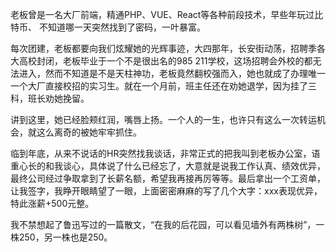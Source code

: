 老板曾是一名大厂前端，精通PHP、VUE、React等各种前段技术，早些年玩过比特币、
不知道哪一天突然找到了密码，一叶暴富。

每次团建，老板都要向我们炫耀她的光辉事迹，大四那年，长安街动荡，招聘季各大高校封闭，老板毕业于一个不是很出名的985 211学校，这场招聘会外校的都无法进入，然而不知道是不是天柱神功，老板竟然翻校强而入，她也就成了办理唯一一个大厂直接校招的实习生。就在一个月前，班主任还在劝她退学，因为挂了三科，班长劝她挽留。

讲到这里，她已经脸颊红润，嘴唇上扬。一个人的一生，也许只有这么一次转运机会，就这么离奇的被她牢牢抓住。



临到年底，从来不说话的HR突然找我谈话，非常正式的把我叫到老板办公室，语重心长的和我谈心，具体说了什么已经忘了，大意就是说我工作认真、绩效优异，最终公司经过争取拿到了长薪名额，希望我再接再厉等等。最后拿出一个工资单，让我签字，我睁开眼睛望了一眼，上面密密麻麻的写了几个大字：xxx表现优异，特此涨薪+500元整。

我不禁想起了鲁迅写过的一篇散文，“在我的后花园，可以看见墙外有两株树”，一株250，另一株也是250。